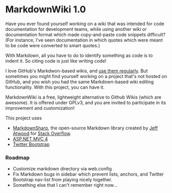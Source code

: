 # MarkdownWiki 1.0

Have you ever found yourself working on a wiki that was intended for code documentation for development teams, while using another wiki or documentation format which made copy-and-paste code snippets difficult? (For instance, I've seen documentation in which quotes which were meant to be code were converted to smart quotes.)

With Markdown, all you have to do to identify something as code is to indent it. So citing code is just like writing code!

I love GitHub's Markdwon-based wikis, and [use them regularly](https://github.com/lorddev/coding-standards/wiki). But sometimes you might find yourself working on a project that's not hosted on GitHub, and you wish you had the same Markdown-based wiki editing functionality. With this project, you can have it.

MarkdownWiki is a free, lightweight alternative to Github Wikis (which are awesome). It is offered under GPLv3, and you are invited to participate in its improvement and customization!

This project uses

* [MarkdownSharp](https://code.google.com/p/markdownsharp/), the open-source Markdown library created by [Jeff Atwood](https://twitter.com/codinghorror) for [Stack Overflow](http://stackoverflow.com).
* [ASP.NET MVC 4](http://aspnetwebstack.codeplex.com/)
* [Twitter Bootstrap](http://twitter.github.io/bootstrap/)

### Roadmap

* Customize markdown directory via web.config
* Fix Markdown bugs in sidebar which prevent lists, anchors, and Twitter Bootstrap nav-list from playing nicely together.
* Something else that I can't remember right now...